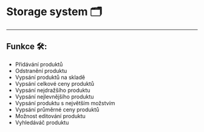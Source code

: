 # Storage system 🗂️
---
## Funkce 🛠️:
- Přidávání produktů
- Odstranění produktu
- Vypsání produktů na skladě
- Vypsání celkové ceny produktů
- Vypsání nejdražšího produktu
- Vypsání nejlevnějšího produktu
- Vypsání produktu s největším možstvím
- Vypsání průměrné ceny produktů
- Možnost editování produktu
- Vyhledáváč produktu
